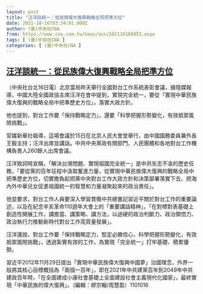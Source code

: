 ```yaml
---
layout: post
title: "汪洋談統一：從民族偉大復興戰略全局把準方位"
date: 2021-10-16T03:34:01.000Z
author: (臺)中央社CNA
from: https://www.cna.com.tw/news/acn/202110160053.aspx
tags: [ (臺)中央社CNA ]
categories: [ (臺)中央社CNA ]
---
```

<!--1634355241000-->
[汪洋談統一：從民族偉大復興戰略全局把準方位](https://www.cna.com.tw/news/acn/202110160053.aspx)
------

<div>
<div></div><div><p>（中央社台北16日電）北京當局昨天舉行全國對台工作系統表彰會議，據陸媒報導，中國大陸全國政協主席汪洋在會中提到，實現完全統一，要從「實現中華民族偉大復興的戰略全局中把準歷史方位」，落實大政方針。</p><p>他也提到，對台工作要「保持戰略定力」，還要「科學把握形勢變化，有效抵禦風險挑戰」。</p><p>官媒新華社報導，這場會議於15日在北京人民大會堂舉行，由中國國務委員兼外長王毅主持；汪洋出席並講話。中共中央黨政有關部門、人民團體和各地對台工作機構負責人260餘人出席會議。</p><p>汪洋致詞時宣稱，「解決台灣問題、實現祖國完全統一」是中共矢志不渝的歷史任務，「要從黨的百年征程中汲取奮進力量，從實現中華民族偉大復興的戰略全局中把準歷史方位，切實擔負起把黨中央對台工作大政方針和決策部署落實下去、把海內外中華兒女促進祖國統一的智慧和力量凝聚起來的政治責任」。</p><p>他並要求，對台工作人員要深入學習貫徹中共總書記習近平關於對台工作的重要論述，以及在紀念辛亥革命110週年大會上的「重要講話精神」，「在對標對表基礎上創造性開展工作，講擔當、講策略、講方法，以過硬的政治判斷力、政治領悟力、政治執行力推動新時代對台工作高質量發展」。</p><p>汪洋還說，對台工作要「保持戰略定力，堅定必勝信心，科學把握形勢變化，有效抵禦風險挑戰」，透過紮實有效的工作，為實現「完全統一」打牢基礎、積累優勢。</p><p>習近平2012年11月29日提出「實現中華民族偉大復興中國夢」治國理念，外界一般將其核心目標概括為「兩個一百年」，即在2021年中共建黨百年到2049年中共建政百年時，「在全面建成小康社會基礎上全面建設社會主義現代化國家」，最終實現「中華民族的偉大復興」。（編輯：繆宗翰/周慧盈）1101016</p></div>
</div>
